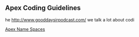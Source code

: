 ## Apex Coding Guidelines

he http://www.gooddaysirpodcast.com/ we talk a lot about codi



[Apex Name Spaces](/name-spaces.md)

